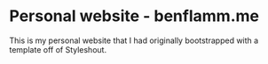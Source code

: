 # Personal website - benflamm.me
This is my personal website that I had originally bootstrapped with a template off of Styleshout.
